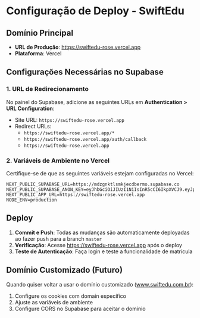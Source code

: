 # Configuração de Deploy - SwiftEdu

## Domínio Principal
- **URL de Produção**: https://swiftedu-rose.vercel.app
- **Plataforma**: Vercel

## Configurações Necessárias no Supabase

### 1. URL de Redirecionamento
No painel do Supabase, adicione as seguintes URLs em **Authentication > URL Configuration**:

- Site URL: `https://swiftedu-rose.vercel.app`
- Redirect URLs:
  - `https://swiftedu-rose.vercel.app/*`
  - `https://swiftedu-rose.vercel.app/auth/callback`
  - `https://swiftedu-rose.vercel.app`

### 2. Variáveis de Ambiente no Vercel

Certifique-se de que as seguintes variáveis estejam configuradas no Vercel:

```env
NEXT_PUBLIC_SUPABASE_URL=https://mdzgnktlsmkjecdbermo.supabase.co
NEXT_PUBLIC_SUPABASE_ANON_KEY=eyJhbGciOiJIUzI1NiIsInR5cCI6IkpXVCJ9.eyJpc3MiOiJzdXBhYmFzZSIsInJlZiI6Im1kemdua3Rsc21ramVjZGJlcm1vIiwicm9sZSI6ImFub24iLCJpYXQiOjE3NTQwODE3OTcsImV4cCI6MjA2OTY1Nzc5N30.wVS4jMNTenVRSVtiuHFKo9OZ_RfUWiKV8ojN7ch67go
NEXT_PUBLIC_APP_URL=https://swiftedu-rose.vercel.app
NODE_ENV=production
```

## Deploy

1. **Commit e Push**: Todas as mudanças são automaticamente deployadas ao fazer push para a branch `master`
2. **Verificação**: Acesse https://swiftedu-rose.vercel.app após o deploy
3. **Teste de Autenticação**: Faça login e teste a funcionalidade de matrícula

## Domínio Customizado (Futuro)

Quando quiser voltar a usar o domínio customizado (www.swiftedu.com.br):
1. Configure os cookies com domain específico
2. Ajuste as variáveis de ambiente
3. Configure CORS no Supabase para aceitar o domínio